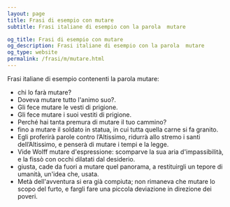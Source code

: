 ```yaml
---
layout: page
title: Frasi di esempio con mutare 
subtitle: Frasi italiane di esempio con la parola  mutare

og_title: Frasi di esempio con mutare 
og_description: Frasi italiane di esempio con la parola  mutare
og_type: website
permalink: /frasi/m/mutare.html
---
```


Frasi italiane di esempio contenenti la parola mutare:


- chi lo farà mutare?
- Doveva mutare tutto l'animo suo?.
- Gli fece mutare le vesti di prigione.
- Gli fece mutare i suoi vestiti di prigione.
- Perché hai tanta premura di mutare il tuo cammino?
- fino a mutare il soldato in statua, in cui tutta quella carne si fa granito.
- Egli proferirà parole contro l’Altissimo, ridurrà allo stremo i santi dell’Altissimo, e penserà di mutare i tempi e la legge.
- Vide Wolff mutare d'espressione: scomparve la sua aria d'impassibilità, e la fissò con occhi dilatati dal desiderio.
- giusta, cade da fuori a mutare quel panorama, a restituirgli un tepore di umanità, un'idea che, usata.
- Metà dell'avventura si era già compiuta; non rimaneva che mutare lo scopo del furto, e fargli fare una piccola deviazione in direzione dei poveri.
